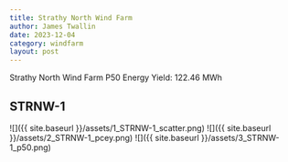 ```yaml
---
title: Strathy North Wind Farm
author: James Twallin
date: 2023-12-04
category: windfarm
layout: post
---
```

Strathy North Wind Farm P50 Energy Yield: 122.46 MWh

STRNW-1
-------------
![]({{ site.baseurl }}/assets/1_STRNW-1_scatter.png)
![]({{ site.baseurl }}/assets/2_STRNW-1_pcey.png)
![]({{ site.baseurl }}/assets/3_STRNW-1_p50.png)

